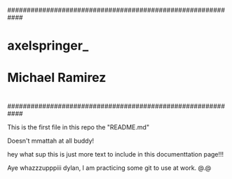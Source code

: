 ############################################################
#							   #
#						           #
#						           #
#	               axelspringer_                       #
#							   #
#		      Michael Ramirez			   #
#							   #
#						           #
#							   #
#							   #
#							   #
#							   #
############################################################


This is the first file in this repo the "README.md"





Doesn't mmattah at all buddy!


hey what sup this is just more text to include in this documenttation page!!!

Aye whazzzupppiii dylan, I am practicing some git to use at work. @.@ 
